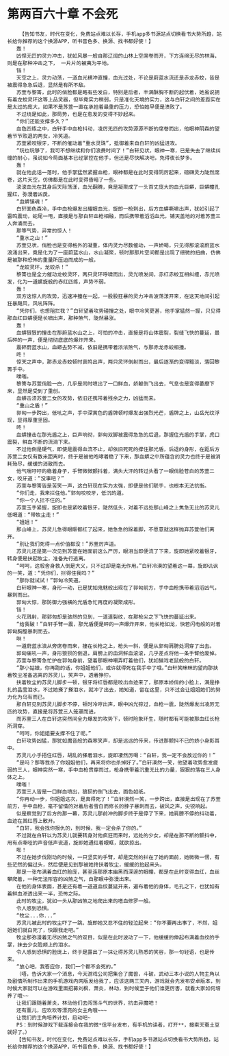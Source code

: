 # 第两百六十章 不会死
        【告知书友，时代在变化，免费站点难以长存，手机app多书源站点切换看书大势所趋，站长给你推荐的这个换源APP，听书音色多、换源、找书都好使！】
       轰！
       凶悍无匹的灵力冲击，犹如风暴一般自那辽阔的山林上空席卷而开，下方连绵无尽的林海，则是在那种冲击之下， 一片片的被夷为平地。
       铛！
       天空之上，灵力动荡，一道血光横冲直撞，血光过处，不论是蔚蓝水流还是赤龙赤蛟，皆是被震得急急后退，显然是有所不敌。
       苏萱与黎箐，此时的俏脸都是略有些发白，特别是后者，丰满酥胸不断的起伏着，她虽说拥有着龙蛟灵环这等上品灵器，但毕竟实力稍弱，只是准化天境的实力，这与白轩之间的差距实在是太过的庞大，如果不是苏萱一直在承担着最重的压力，恐怕她早便是溃败了。
       不过绕是如此，那局势，也是在愈发的变得不妙起来。
       “你们还能支撑多久？”
       血色匹练之中，白轩手中血枪抖动，凌厉无匹的攻势源源不断的席卷而出，他眼神阴森的望着节节败退的两女，冷笑道。
       苏萱紧咬银牙，不断的催动着“重水灵珠”，抵御着来自白轩的凶猛进攻。
       “玩也玩够了，我可不想继续和你们浪费时间了！”白轩见状，眼神一寒，已是失去了继续纠缠的耐心，虽说如今局面基本已经掌控在他手，但还是尽快解决吧，免得夜长梦多。
       轰！
       就在他此话一落时，他手掌猛然紧握血枪，眼神都是在此时变得阴厉起来，磅礴灵力陡然席卷，这片天空，仿佛都是在此时变得昏暗了一些。
       滚滚血光在其身后天际荡漾，血光翻腾，竟是凝聚成了一头百丈庞大的血光巨蟒，巨蟒瞳孔猩红，弥漫着凶戾。
       “血蟒镇魂！”
       白轩面色森冷，手中血枪爆发出耀眼血光，旋即一枪刺出，后方血蟒嘶啸出声，犹如引起了雷鸣震动，蛇尾一甩，直接是与那白轩血枪相融，而后携带着滔滔血光，铺天盖地的对着苏萱三人奔涌而去。
       那等气势，异常的惊人！
       “重水之山！”
       苏萱见状，俏脸也是变得格外的凝重，体内灵力尽数催动，一声娇喝，只见得那滚滚蔚蓝水浪涌出来，竟是化为了一座蔚蓝水山，水山凝聚，顿时那那片空间都是出现了细微的扭曲，仿佛是被那种恐怖的重量所压迫而成的一般。
       “龙蛟灵环，龙蛟杀！”
       黎箐也是全力催动龙蛟灵环，两只灵环呼啸而出，灵光喷发间，赤红赤蛟互相纠缠，赤光喷发，化为一道螺旋般的赤红匹练，声势不弱。
       轰！
       双方这惊人的攻势，迅速冲撞在一起，一股股狂暴的灵力冲击波荡漾开来，在这天地间引起狂暴飓风，风吼阵阵。
       “凭你们，也想阻拦我？”白轩望着攻势碰撞之处，眼中冷笑更甚，他手掌猛然一握，只见得那血红巨蟒便是长啸出声，那种煞气，陡然暴涨。
       轰！
       血蟒狠狠的撞击在那蔚蓝水山之上，可怕的冲击，直接是将山体震裂，裂缝飞快的蔓延，最后砰的一声，便是彻彻底底的爆炸开来。
       震碎蔚蓝水山，血蟒去势不减，依旧是携带着浓浓煞气，与那赤龙赤蛟相撞。
       咚！
       惊天之声中，那赤龙赤蛟顿时哀鸣出声，两只灵环倒射而出，最后逐渐的变得黯淡，落回黎箐手中。
       噗嗤。
       黎箐与苏萱俏脸一白，几乎是同时喷出了一口鲜血，娇躯倒飞出去，气息也是变得萎靡下来，显然是受到了重创。
       血蟒击溃苏萱二女的攻势，依旧还携带着残余之力，凶猛而来。
       “重山之盾！”
       郭匈一步跨出，低吼之声，手中深黄色的盾牌顿时爆发出强烈光芒，盾牌之上，山岳光纹浮现，显得厚重坚固。
       咚！
       血蟒撞击在那光盾之上，巨声响彻，郭匈双脚被震得急急的后退，那握住光盾的手掌，虎口震裂，鲜血不断的流淌下来。
       不过他倒是硬气，即使是震得血流不止，却依旧死死的撑住那光盾，后退的身形，在距后方苏萱二女仅有数米距离时，终于是被他咆哮着稳了下来，那血蟒之中所蕴含的灵力也终于是被消耗殆尽，缓缓的消散而去。
       他气喘吁吁的稳着身子，手臂微微颤抖着，满头大汗的转过头看了一眼俏脸苍白的苏萱二女，咬牙道：“没事吧？”
       苏萱与黎箐皆是苦笑一声，这白轩现在实力太强，即便是他们联手，也根本无法抗衡。
       “你们走，我来拦住他。”郭匈咬咬牙，低沉的道。
       “你一个人拦不住的。”
       苏萱玉手紧握，旋即也是紧咬着银牙，陡然低头，对着不远处那山峰之上焦急无比的苏灵儿低喝道：“带牧尘走！”
       “姐姐！”
       那山峰上，苏灵儿急得眼眶都红了起来，她急急的跺着脚，不愿意就这样抛弃苏萱他们离开。
       “别让我们死得一点价值都没！”苏萱厉声道。
       苏灵儿还是第一次见到苏萱在她面前这么严厉，眼泪当即便流了下来，旋即她紧咬着银牙，转身便是扶起牧尘，准备先行逃离。
       “呵呵，这般舍身救人倒是大义，只不过却是毫无作用。”白轩冷漠的望着这一幕，旋即讥讽的一笑，道：“凭你们，拦得住我吗？”
       “那你就试试！”郭匈冷笑道。
       白轩眼神一寒，身形一动，已是犹如鬼魅般出现在了郭匈前方，手中血枪携带着滔滔凶气，暴刺而出。
       郭匈大惊，那防御力强横的光盾急忙再度的凝聚成形。
       铛！
       火花溅射，那郭匈却是骇然的见到，一道道裂纹，在那枪尖之下飞快的蔓延出来。
       “给我破！”白轩手臂一震，那光盾便是砰的一声爆炸开来，他长枪如龙，快若闪电般的对着郭匈胸膛暴刺而去。
       咻！
       一道蔚蓝水浪从旁席卷而来，撞在长枪之上，枪头一斜，便是从郭匈肩膀处洞穿了出去。
       郭匈痛吼一声，身形狼狈的倒退，肩膀上的血洞鲜血滚滚，几乎差点将他一条手臂给废掉。
       苏萱与黎箐急忙护在郭匈身前，望着那眼神嘲弄盯着他们，犹如猫戏老鼠般的白轩。
       “那小姑娘，你再跑的话，你姐姐他们，或许就得死在我手中了哦。”白轩笑眯眯的望向那扶着牧尘准备逃离的苏灵儿，笑声中，透着狰狞。
       扶着牧尘的苏灵儿脚步一顿，银牙将红唇都是咬出血迹来了，那原本娇俏的小脸上，满是挣扎的晶莹泪水，不过她搽了搽泪水，就冲了出去，她知道，留在这里，只不过会让姐姐她们的努力化为乌有而已。
       那白轩见到苏灵儿脚步不停，顿时冷哼出声，眼中凶光掠过，血枪一震，陡然爆发出凌厉无匹的攻势，直接是将苏萱三人笼罩而进。
       而苏萱三人在白轩这突然间全力爆发的攻势下，顿时险象环生，随时都有可能被那血红长枪所洞穿。
       “呵呵，你姐姐要支撑不住了呢。”
       白轩攻势凶猛，那犹如魔音般的森寒笑声，却是远远的传来，传进那颤抖不已的娇小身影耳中。
       苏灵儿小手捂住红唇，胡乱的搽着泪水，旋即凄然厉喝：“白轩，我一定不会放过你的！”
       “是吗？那等我杀了你姐姐他们，再来将你也杀掉好了。”白轩漠然一笑，他望着攻势愈发疲弱的三人，眼神突然一寒，手中血枪贯穿而过，枪身携带着沉重无比的力量，狠狠的落在三人身体之上。
       噗嗤！
       苏萱三人皆是一口鲜血喷出，狼狈的倒飞出去，面色如纸。
       “你再动一步，你姐姐这次，是真得死了！”白轩漠然一笑，一步跨出，直接是出现在了苏萱前方，手中血枪，毫不留情的对着后者雪白而修长的脖子暴刺而去，破风之声，尖锐响起。
       似是察觉到了后方的那一幕，苏灵儿那前冲的脚步终于是停了下来，她肩膀不停的抖动着，血迹在其红唇上散开。
       “白轩，我会找你报仇的，到时候，我一定会杀了你的。”
       不过就在白轩以为苏灵儿就要转身对他疯狂而来时，远处的少女，却是在那不断的颤抖中，用有点嘶哑的声音低声说道，旋即她通红着眼眶，就欲掠出。
       嘭！
       不过在她步伐刚动的时候，一只坚实的手臂，却是突然的拦在了她的面前，她微微一愣，有些茫然的偏过头，然后便是见到那被她搀扶着牧尘，缓缓的抬起来头。
       那是一张布满着血红的脸庞，甚至连那原本幽黑而深邃的眼瞳，都是在此时变得血红，血丝攀爬着，一种无法形容的凶煞之气，自那眼中弥漫出来。
       在他的身体表面，甚是还有着一道道血纹蔓延开来，遍布着他的身体，毛孔之下，也犹如有着鲜血渗透出来一半，恐怖之际。
       此时的牧尘，犹如一头从那凶煞之地爬出来的嗜血修罗一般。
       令人感到恐惧。
       “牧尘...你...”
       苏灵儿被此时的牧尘吓了一跳，旋即她又忍不住的轻泣起来：“你不要再出事了，不然，姐姐她们就白死了，快跟我走吧。”
       牧尘那弥漫着无尽凶煞之气的双目，似是在此时波动了一下，他缓缓的伸起布满着血纹的手掌，抹去少女脸颊上的泪水。
       令人感到恐惧的脸庞上，终于是露出了一抹让得苏灵儿熟悉的笑容，那一句轻语，也是传来。
       “放心吧，我答应你，我们一个都不会死的。”
       （唔，告诉大家一个消息，今天游戏公司把集合了魔兽，斗破，武动三本小说的人物主角以及剧情所制作出来的手机游戏内网版发给我了，应该这两三天内，游戏就会先发布安卓版本，到时候大家就可以在游戏里面招募刘枫，萧炎，林动，到时候至于他们谁更厉害，就看大家如何培养了哦~~
       让我们跟随着萧炎，林动他们去闯荡斗气的世界，抗击异魔吧！
       还有薰儿，应欢欢等漂亮的女主角哦~~~
       让我们的主角培养计划，启动吧~
       PS：到时候游戏下载连接会在我的微*信平台发布，有手机的读者，打开**，搜索天蚕土豆就好了。）
       【告知书友，时代在变化，免费站点难以长存，手机app多书源站点切换看书大势所趋，站长给你推荐的这个换源APP，听书音色多、换源、找书都好使！】